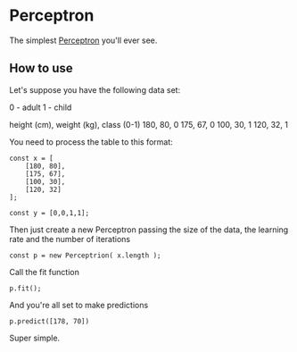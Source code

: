 # Perceptron

The simplest [Perceptron](https://en.wikipedia.org/wiki/Perceptron) you'll ever see.

## How to use

Let's suppose you have the following data set:

0 - adult
1 - child

height (cm), weight (kg), class (0-1)
180, 80, 0
175, 67, 0
100, 30, 1
120, 32, 1

You need to process the table to this format:

```
const x = [
	[180, 80],
	[175, 67],
	[100, 30],
	[120, 32]
];

const y = [0,0,1,1];
```

Then just create a new Perceptron passing the size of the data, the learning rate and the number of iterations

```
const p = new Perceptrion( x.length );
```

Call the fit function

```
p.fit();
```

And you're all set to make predictions

```
p.predict([178, 70])
```

Super simple.
